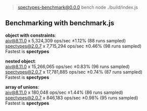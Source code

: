 
> spectypes-benchmark@0.0.0 bench
> node ./build/index.js

## Benchmarking with benchmark.js
<b>object with constraints</b>:</br>
ajv@8.11.0 x 5,324,309 ops/sec ±1.12% (88 runs sampled)</br>
spectypes@2.0.7 x 7,715,294 ops/sec ±0.46% (98 runs sampled)</br>
Fastest is <b>spectypes</b>

<b>nested object</b>:</br>
ajv@8.11.0 x 15,266,065 ops/sec ±0.83% (96 runs sampled)</br>
spectypes@2.0.7 x 17,781,885 ops/sec ±0.74% (87 runs sampled)</br>
Fastest is <b>spectypes</b>

<b>array of unions</b>:</br>
ajv@8.11.0 x 180,048 ops/sec ±1.44% (86 runs sampled)</br>
spectypes@2.0.7 x 846,183 ops/sec ±0.98% (95 runs sampled)</br>
Fastest is <b>spectypes</b>

